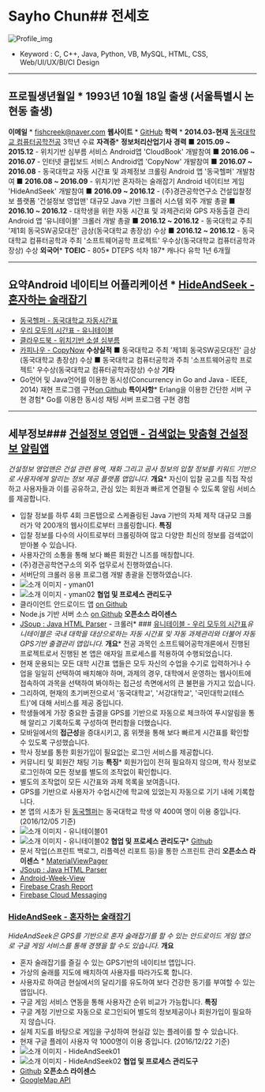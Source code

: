 # Sayho Chun## 전세호
![Profile_img](https://github.com/sayhoChun/sayhoChun.github.io/raw/master/%EC%97%AC%EA%B6%8C%EC%82%AC%EC%A7%84.JPG)
- Keyword : C, C++, Java, Python, VB, MySQL, HTML, CSS, Web/UI/UX/BI/CI Design
***
## 프로필**생년월일** * 1993년 10월 18일 출생 (서울특별시 논현동 출생)
**이메일** * fishcreek@naver.com
**웹사이트** * [GitHub](https://github.com/sayhoChun)
**학력** * **2014.03-현재** [동국대학교 컴퓨터공학전공](https://cse.dongguk.edu) 3학년 수료 
**자격증*** **정보처리산업기사**
**경력** 
■ **2015.09 ~ 2015.12** - 위치기반 심부름 서비스 Android앱 'CloudBook' 개발참여 
■ **2016.06 ~ 2016.07** - 인터넷 클립보드 서비스 Android앱 'CopyNow' 개발참여 
■ **2016.07 ~ 2016.08** - 동국대학교 자동 시간표 및 과제정보 크롤링 Android 앱 '동국헬퍼' 개발참여 
■ **2016.08 ~ 2016.09** - 위치기반 혼자하는 술래잡기 Android 네이티브 게임 'HideAndSeek' 개발참여 
■ **2016.09 ~ 2016.12** - (주)경관공학연구소 건설입찰정보 플랫폼 '건설정보 영업맨' 대규모 Java 기반 크롤러 시스템 외주 개발 총괄
■ **2016.10 ~ 2016.12** - 대학생을 위한 자동 시간표 및 과제관리와 GPS 자동출결 관리 Android 앱 '유니테이블' 크롤러 개발 총괄
■ **2016.12 ~ 2016.12** - 동국대학교 주최 '제1회 동국SW공모대전' 금상(동국대학교 총장상) 수상 
■ **2016.12 ~ 2016.12** - 동국대학교 컴퓨터공학과 주최 '소프트웨어공학 프로젝트' 우수상(동국대학교 컴퓨터공학과장상) 수상
**외국어*** **TOEIC** - 805* DTEPS 석차 187* 캐나다 유학 1년 6개월
***
## 요약**Android 네이티브 어플리케이션** * [HideAndSeek - 혼자하는 술래잡기](https://play.google.com/store/apps/details?id=com.now.seek.and.hide.hideandseek)
* [동국헬퍼 - 동국대학교 자동시간표](https://play.google.com/store/apps/details?id=com.planner.dgu.dguplan)
* [우리 모두의 시간표 - 유니테이블](https://play.google.com/store/apps/details?id=com.dgu.table.univ.univtable)
* [클라우드북 - 위치기반 소셜 심부름](https://play.google.com/store/apps/details?id=com.CBook.CB.cloudbook)
* [카피나우 - CopyNow](https://play.google.com/store/apps/details?id=com.clipboard.copynow)
**수상실적**
■ 동국대학교 주최 '제1회 동국SW공모대전' 금상(동국대학교 총장상) 수상
■ 동국대학교 컴퓨터공학과 주최 '소프트웨어공학 프로젝트' 우수상(동국대학교 컴퓨터공학과장상) 수상
**기타** 
* Go언어 및 Java언어를 이용한 동시성(Concurrency in Go and Java - IEEE, 2014) 재현 프로그램 구현[on Github](https://github.com/yjham2002/ConcurrencyTest_Java)
**특이사항*** Erlang을 이용한 간단한 서버 구현 경험* Go를 이용한 동시성 채팅 서버 프로그램 구현 경험
***
## 세부정보### [건설정보 영업맨 - 검색없는 맞춤형 건설정보 알림앱](https://play.google.com/store/apps/details?id=com.dgu.lelab.bid.bidinfo)
*건설정보 영업맨은 건설 관련 용역, 재화 그리고 공사 정보의 입찰 정보를 키워드 기반으로 사용자에게 알리는 정보 제공 플랫폼 앱입니다.*
**개요*** 자신이 입찰 공고를 직접 작성하고 사용자들과 이를 공유하고, 관심 있는 회원과 빠르게 연결될 수 있도록 알림 서비스를 제공합니다.
* 입찰 정보를 하루 4회 크론탭으로 스케쥴링된 Java 기반의 자체 제작 대규모 크롤러가 약 200개의 웹사이트로부터 크롤링합니다.
**특징**
* 입찰 정보를 다수의 사이트로부터 크롤링하여 많고 다양한 최신의 정보를 검색없이 받아볼 수 있습니다.
* 사용자간의 소통을 통해 보다 빠른 회원간 니즈를 매칭합니다.
* (주)경관공학연구소의 외주 업무로서 진행하였습니다.
* 서버단의 크롤러 응용 프로그램 개발 총괄을 진행하였습니다.
* ![소개 이미지 - yman01](https://lh3.googleusercontent.com/jVTuwVamLodvy7Jk3dkVu0eTS4Ydhzdit4uGy6H4N_JqzcDqVEZ9ULYTyfHbyr9eyPc=h900)
* ![소개 이미지 - yman02](https://lh3.googleusercontent.com/VEpf0wo1EcnDvfSLRP3Vt2CC2GBTeat1PP8ee00VIip6m6Z5xxUJc1jjJqxtAVNASQ=h900)
**협업 및 프로세스 관리도구**
* 클라이언트 안드로이드 앱 [on Github](https://github.com/yjham2002/BidInfo)
* Node.js 기반 서버 소스 [on Github](https://github.com/yjham2002/bidinfo_server)
**오픈소스 라이센스** 
* [JSoup : Java HTML Parser](https://jsoup.org) - 크롤러* ### [유니테이블 - 우리 모두의 시간표](https://play.google.com/store/apps/details?id=com.dgu.table.univ.univtable)*유니테이블은 국내 대학을 대상으로하는 자동 시간표 및 자동 과제관리와 더불어 자동 GPS기반 출결관리 앱입니다.*
**개요*** 전공 과목인 소프트웨어공학개론에서 진행된 프로젝트로서 진행된 본 앱은 애자일 프로세스를 적용하여 수행되었습니다.
* 현재 운용되는 모든 대학 시간표 앱들은 모두 자신의 수업을 수기로 입력하거나 수업을 일일히 선택하여 배치해야 하며, 과제의 경우, 대학에서 운영하는 웹사이트에 접속하여 과목을 선택하여 봐야하는 접근성 측면에서의 큰 불편을 가지고 있습니다.
* 그리하여, 현재의 초기버전으로서 '동국대학교', '서강대학교', '국민대학교(테스트)'에 대해 서비스를 제공 중입니다.
* 학생들에게 가장 중요한 출결을 GPS를 기반으로 자동으로 체크하여 푸시알림을 통해 알리고 기록하도록 구성하여 편리함을 더했습니다.
* 모바일에서의 **접근성**을 증대시키고, 홈 위젯을 통해 보다 빠르게 시간표를 확인할 수 있도록 구성했습니다.
* 학사 정보를 통한 회원가입이 필요없는 로그인 서비스를 제공합니다.
* 커뮤니티 및 회원간 채팅 기능
**특징*** 회원가입이 전혀 필요하지 않으며, 학사 정보로 로그인하여 모든 정보를 별도의 조작없이 확인합니다.
* 별도의 조작없이 모든 시간표와 과제 목록을 보여줍니다.
* GPS를 기반으로 사용자가 수업시간에 학교에 있었는지 자동으로 기기 내에 기록합니다.
* 본 앱의 시초가 된 [동국헬퍼](https://play.google.com/store/apps/details?id=com.planner.dgu.dguplan)는 동국대학교 학생 약 400여 명이 이용 중입니다. (2016/12/05 기준)
* ![소개 이미지 - 유니테이블01](https://lh3.googleusercontent.com/puvsoAkEUTYZwNr_GwsgPQPHeLLuHaogEFFmptNezUJvaxovBTama9QoUIWBdrxGKRBS=h900)
* ![소개 이미지 - 유니테이블02](https://fbcdn-sphotos-e-a.akamaihd.net/hphotos-ak-xtp1/v/t1.0-9/11143539_1631924167044007_5431670694314137520_n.jpg?oh=dea16b5ff1c2601d1b400a1927560dcb&oe=5607C5C6&__gda__=1442807520_2d3107a0083218110785262cca45eff5)
**협업 및 프로세스 관리도구*** [Github](https://github.com/yjham2002/UnivTable)
* 문서 작업(스프린트 백로그, 리플렉션 리포트 등)을 통한 스프린트 관리
**오픈소스 라이센스** * [MaterialViewPager](https://github.com/florent37/MaterialViewPager) 
* [JSoup : Java HTML Parser](https://jsoup.org)
* [Android-Week-View](https://github.com/alamkanak/Android-Week-View)
* [Firebase Crash Report](https://firebase.google.com)
* [Firebase Cloud Messaging](https://firebase.google.com)
### [HideAndSeek - 혼자하는 술래잡기](https://play.google.com/store/apps/details?id=com.now.seek.and.hide.hideandseek)
*HideAndSeek은 GPS를 기반으로 혼자 술래잡기를 할 수 있는 안드로이드 게임 앱으로 구글 게임 서비스를 통해 경쟁을 할 수도 있습니다.*
**개요**
* 혼자 술래잡기를 즐길 수 있는 GPS기반의 네이티브 앱입니다.
* 가상의 술래를 지도에 배치하여 사용자를 따라가도록 합니다.
* 사용자로 하여금 현실에서의 달리기를 유도하여 보다 건강한 동기를 부여할 수 있는 앱입니다.
* 구글 게임 서비스 연동을 통해 사용자간 순위 비교가 가능합니다.
**특징**
* 구글 계정 기반으로 자동으로 로그인되어 별도의 정보제공이나 회원가입이 필요하지 않습니다.
* 실제 지도를 바탕으로 게임을 구성하여 현실감 있는 플레이를 할 수 있습니다.
* 현재 구글 플레이 사용자 약 1000명이 이용 중입니다. (2016/12/22 기준)
* ![소개 이미지 - HideAndSeek01](https://lh3.googleusercontent.com/XlzHMvNsiT_5kCibqKySahtZbEJCWzagwBNTd_3_7xn2sBLqEE7bHV6X_IovwdTXyAs=h900)
* ![소개 이미지 - HideAndSeek02](https://lh3.googleusercontent.com/WDP5D_Ecm6CgaGqqzlGa-9BGmt5lh8m-3piN1QEPanohX_f1bFTI0sXSR3dsghM98w=h900)
**협업 및 프로세스 관리도구**
* [Github](https://github.com/yjham2002/HideAndSeek)
**오픈소스 라이센스** 
* [GoogleMap API](https://console.developers.google.com/) 
